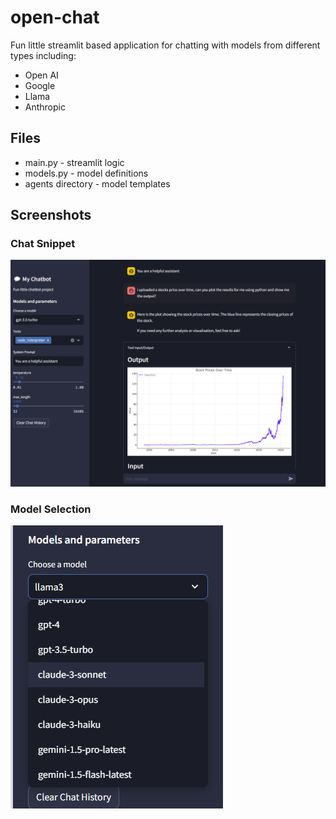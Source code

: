 # open-chat
Fun little streamlit based application for chatting with models from different types including:
- Open AI
- Google
- Llama
- Anthropic


## Files
- main.py - streamlit logic
- models.py - model definitions
- agents directory - model templates


## Screenshots
### Chat Snippet
![alt text](image.png)
### Model Selection
![alt text](image-1.png)
